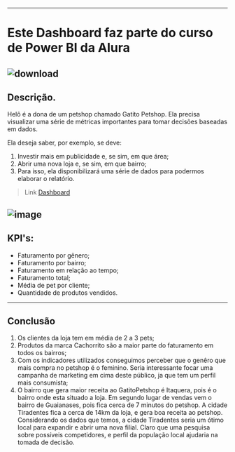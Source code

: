 -----


# Este Dashboard faz parte do curso de Power BI da Alura 

![download](https://github.com/JosueMorfim/Dashboard---Petshot/assets/141301164/5af2a0ae-e192-4690-9f72-041eebd97458) 
-------
 ## Descrição.
 
Helô é a dona de um petshop chamado Gatito Petshop. Ela precisa visualizar uma série de métricas importantes para tomar decisões baseadas em dados.

Ela deseja saber, por exemplo, se deve:

1. Investir mais em publicidade e, se sim, em que área;
2. Abrir uma nova loja e, se sim, em que bairro;
3. Para isso, ela disponibilizará uma série de dados para podermos elaborar o relatório.

> Link [Dashboard](https://app.powerbi.com/view?r=eyJrIjoiNzAwZDBmMzktNDU2OS00MWU0LThjMTItYWFhMzIzNTEyMjZjIiwidCI6ImEwZWJjZDRhLTg0N2ItNDFjMC1iYmYyLWUzNjNkZGMzN2Y5MiJ9)

![image](https://github.com/JosueMorfim/Dashboard---Petshot/assets/141301164/b1e74f81-8183-4039-b6ce-3745af35d4a3)
----------
## KPI's:

* Faturamento por gênero;
* Faturamento por bairro;
* Faturamento em relação ao tempo;
* Faturamento total;
* Média de pet por cliente;
* Quantidade de produtos vendidos.
-----------

## Conclusão
1. Os clientes da loja tem em média de 2 a 3 pets;
2. Produtos da marca Cachorrito são a maior parte do faturamento em todos os bairros;
3. Com os indicadores utilizados conseguimos perceber que o genêro que mais compra no petshop é o feminino. Seria interessante focar uma campanha de marketing em cima deste público, ja que tem um perfil mais consumista;
4. O bairro que gera maior receita ao GatitoPetshop é Itaquera, pois é o bairro onde esta situado a loja. Em segundo lugar de vendas vem o bairro de Guaianases, pois fica cerca de 7 minutos do petshop. A cidade Tiradentes fica a cerca de 14km da loja, e gera boa receita ao petshop. Considerando os dados que temos, a cidade Tiradentes seria um ótimo local para expandir e abrir uma nova filial. Claro que uma pesquisa sobre possíveis competidores, e perfil da população local ajudaria na tomada de decisão.


